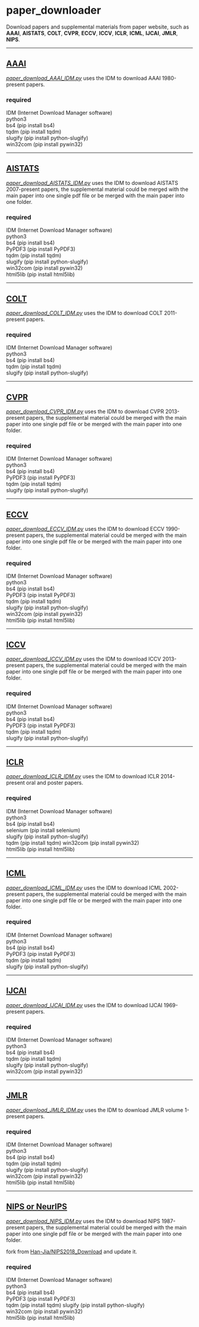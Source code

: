 # paper_downloader

Download papers and supplemental materials from paper website, such as **AAAI**, **AISTATS**, **COLT**, **CVPR**, **ECCV**, **ICCV**, **ICLR**, **ICML**, **IJCAI**, **JMLR**, **NIPS**.
****

## [AAAI](https://www.aaai.org/Library/AAAI/aaai-library.php)

*[paper_download_AAAI_IDM.py](https://github.com/SilenceEagle/paper_downloader/blob/master/code/paper_download_AAAI_IDM.py)* uses the IDM to download AAAI 1980-present papers.

### required
IDM (Internet Download Manager software)   
python3  
bs4 (pip install bs4)  
tqdm (pip install tqdm)    
slugify (pip install python-slugify)    
win32com (pip install pywin32)    
****
## [AISTATS](https://www.aistats.org/)

*[paper_download_AISTATS_IDM.py](https://github.com/SilenceEagle/paper_downloader/blob/master/code/paper_download_AISTATS_IDM.py)* uses the IDM to download AISTATS 2007-present papers, the supplemental material could be merged with the main paper into one single pdf file or be merged with the main paper into one folder.

### required
IDM (Internet Download Manager software)   
python3  
bs4 (pip install bs4)  
PyPDF3 (pip install PyPDF3)  
tqdm (pip install tqdm)   
slugify (pip install python-slugify)    
win32com (pip install pywin32)  
html5lib (pip install html5lib)  
****
## [COLT](http://learningtheory.org/colt2020/)

*[paper_download_COLT_IDM.py](https://github.com/SilenceEagle/paper_downloader/blob/master/code/paper_download_COLT_IDM.py)* uses the IDM to download COLT 2011-present papers.

### required
IDM (Internet Download Manager software)   
python3  
bs4 (pip install bs4)  
tqdm (pip install tqdm)    
slugify (pip install python-slugify)   
****
## [CVPR](http://openaccess.thecvf.com/menu.py)

*[paper_download_CVPR_IDM.py](https://github.com/SilenceEagle/paper_downloader/blob/master/code/paper_download_CVPR_IDM.py)* uses the IDM to download CVPR 2013-present papers, the supplemental material could be merged with the main paper into one single pdf file or be merged with the main paper into one folder.

### required
IDM (Internet Download Manager software)   
python3  
bs4 (pip install bs4)  
PyPDF3 (pip install PyPDF3)  
tqdm (pip install tqdm)   
slugify (pip install python-slugify)   
****
## [ECCV](https://www.ecva.net/papers.php)

*[paper_download_ECCV_IDM.py](https://github.com/SilenceEagle/paper_downloader/blob/master/code/paper_download_ECCV_IDM.py)* uses the IDM to download ECCV 1990-present papers, the supplemental material could be merged with the main paper into one single pdf file or be merged with the main paper into one folder.


### required
IDM (Internet Download Manager software)   
python3  
bs4 (pip install bs4)  
PyPDF3 (pip install PyPDF3)  
tqdm (pip install tqdm)   
slugify (pip install python-slugify)   
win32com (pip install pywin32)  
html5lib (pip install html5lib)  
****
## [ICCV](http://openaccess.thecvf.com/menu.py)

*[paper_download_ICCV_IDM.py](https://github.com/SilenceEagle/paper_downloader/blob/master/code/paper_download_ICCV_IDM.py)* uses the IDM to download ICCV 2013-present papers, the supplemental material could be merged with the main paper into one single pdf file or be merged with the main paper into one folder.


### required
IDM (Internet Download Manager software)   
python3  
bs4 (pip install bs4)  
PyPDF3 (pip install PyPDF3)  
tqdm (pip install tqdm)   
slugify (pip install python-slugify)   
****

## [ICLR](https://iclr.cc/)

*[paper_download_ICLR_IDM.py](https://github.com/SilenceEagle/paper_downloader/blob/master/code/paper_download_ICLR_IDM.py)* uses the IDM to download ICLR 2014-present oral and poster papers.

### required
IDM (Internet Download Manager software)   
python3  
bs4 (pip install bs4)  
selenium (pip install selenium)  
slugify (pip install python-slugify)   
tqdm (pip install tqdm)
win32com (pip install pywin32)  
html5lib (pip install html5lib)  
****
## [ICML](https://icml.cc/)

*[paper_download_ICML_IDM.py](https://github.com/SilenceEagle/paper_downloader/blob/master/code/paper_download_ICML_IDM.py)* uses the IDM to download ICML 2002-present papers, the supplemental material could be merged with the main paper into one single pdf file or be merged with the main paper into one folder.


### required
IDM (Internet Download Manager software)   
python3  
bs4 (pip install bs4)  
PyPDF3 (pip install PyPDF3)  
tqdm (pip install tqdm)   
slugify (pip install python-slugify)   
****
## [IJCAI](https://www.ijcai.org/)

*[paper_download_IJCAI_IDM.py](https://github.com/SilenceEagle/paper_downloader/blob/master/code/paper_download_IJCAI_IDM.py)* uses the IDM to download IJCAI 1969-present papers.

### required
IDM (Internet Download Manager software)   
python3  
bs4 (pip install bs4)  
tqdm (pip install tqdm)   
slugify (pip install python-slugify)  
win32com (pip install pywin32)    
****
## [JMLR](http://www.jmlr.org/)

*[paper_download_JMLR_IDM.py](https://github.com/SilenceEagle/paper_downloader/blob/master/code/paper_download_JMLR_IDM.py)* uses the IDM to download JMLR volume 1-present papers.

### required
IDM (Internet Download Manager software)  
python3  
bs4 (pip install bs4)  
tqdm (pip install tqdm)   
slugify (pip install python-slugify)  
win32com (pip install pywin32)  
html5lib (pip install html5lib)  
****
## [NIPS or NeurIPS](https://nips.cc/)

*[paper_download_NIPS_IDM.py](https://github.com/SilenceEagle/paper_downloader/blob/master/code/paper_download_NIPS_IDM.py)* uses the IDM to download NIPS 1987-present papers, the supplemental material could be merged with the main paper into one single pdf file or be merged with the main paper into one folder.


fork from [Han-Jia/NIPS2018_Download](https://github.com/Han-Jia/NIPS2018_Download) and update it.

### required 
IDM (Internet Download Manager software)   
python3  
bs4 (pip install bs4)  
PyPDF3 (pip install PyPDF3)  
tqdm (pip install tqdm)
slugify (pip install python-slugify)  
win32com (pip install pywin32)  
html5lib (pip install html5lib)  
